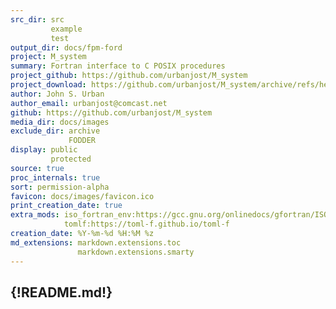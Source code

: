 ```yaml
---
src_dir: src
         example
         test
output_dir: docs/fpm-ford
project: M_system
summary: Fortran interface to C POSIX procedures
project_github: https://github.com/urbanjost/M_system
project_download: https://github.com/urbanjost/M_system/archive/refs/heads/master.zip
author: John S. Urban
author_email: urbanjost@comcast.net
github: https://github.com/urbanjost/M_system
media_dir: docs/images
exclude_dir: archive
             FODDER
display: public
         protected
source: true
proc_internals: true
sort: permission-alpha
favicon: docs/images/favicon.ico
print_creation_date: true
extra_mods: iso_fortran_env:https://gcc.gnu.org/onlinedocs/gfortran/ISO_005fFORTRAN_005fENV.html
            tomlf:https://toml-f.github.io/toml-f
creation_date: %Y-%m-%d %H:%M %z
md_extensions: markdown.extensions.toc
               markdown.extensions.smarty
---
```

{!README.md!}
---
